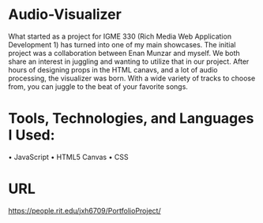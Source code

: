 # Audio-Visualizer

What started as a project for IGME 330 (Rich Media Web Application Development 1) has turned into one of my main showcases. The initial project was a collaboration between 
Enan Munzar and myself. We both share an interest in juggling and wanting to utilize that in our project. After hours of designing props in the HTML canavs, and a lot of audio processing, the visualizer was born. With a wide variety of tracks to choose from, you can juggle to the beat of your favorite songs.

# Tools, Technologies, and Languages I Used:
  •	JavaScript
  •	HTML5 Canvas
  •	CSS

# URL
https://people.rit.edu/jxh6709/PortfolioProject/

